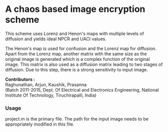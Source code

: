 A chaos based image encryption scheme
=====================================

This scheme uses Lorenz and Henon's maps with multiple levels of diffusion and yields ideal NPCR and UACI values.

The Henon's map is used for confusion and the Lorenz map for diffusion. Apart from the Lorenz map, another matrix with the same size as the original image is generated which is a complex function of the original image. This matrix is also used as a diffusion matrix leading to two stages of diffusion. Due to this step, there is a strong sensitivity to input image. 


<b>Contributors :</b><br/>
Raghunathan, Arjun, Kaushik, Prasanna<br/>
(Batch 2011-2015, Dept. Of Electrical and Electronics Engineering, National Institute Of Technology, Tiruchirapalli, India)

<h3>Usage</h3>
project.m is the primary file. The path for the input image needs to be appropriately modified in this file. <br/>
